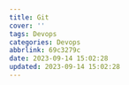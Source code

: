 ```yaml
---
title: Git
cover: ''
tags: Devops
categories: Devops
abbrlink: 69c3279c
date: 2023-09-14 15:02:28
updated: 2023-09-14 15:02:28
---
```

